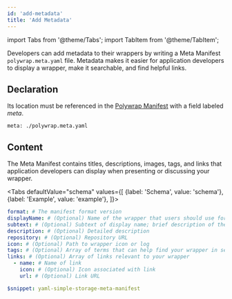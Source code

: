 ```yaml
---
id: 'add-metadata'
title: 'Add Metadata'
---
```


import Tabs from '@theme/Tabs';
import TabItem from '@theme/TabItem';

Developers can add metadata to their wrappers by writing a Meta Manifest `polywrap.meta.yaml` file.
Metadata makes it easier for application developers to display a wrapper, make it searchable, and find helpful links.

## Declaration

Its location must be referenced in the [Polywrap Manifest](./polylwrap-manifest) with a field labeled *meta*.

```yaml"
meta: ./polywrap.meta.yaml
```

## Content

The Meta Manifest contains titles, descriptions, images, tags, and links that application developers can display
when presenting or discussing your wrapper.

<Tabs
defaultValue="schema"
values={[
{label: 'Schema', value: 'schema'},
{label: 'Example', value: 'example'},
]}>
<TabItem value="schema">

```yaml
format: # The manifest format version
displayName: # (Optional) Name of the wrapper that users should use for presentation
subtext: # (Optional) Subtext of display name; brief description of the wrapper
description: # (Optional) Detailed description
repository: # (Optional) Repository URL
icon: # (Optional) Path to wrapper icon or log
tags: # (Optional) Array of terms that can help find your wrapper in search
links: # (Optional) Array of links relevant to your wrapper
  - name: # Name of link
    icon: # (Optional) Icon associated with link
    url: # (Optional) Link URL
```

</TabItem>
<TabItem value="example">

```yaml title="Fully configured Meta Manifest"
$snippet: yaml-simple-storage-meta-manifest
```
</TabItem>
</Tabs>